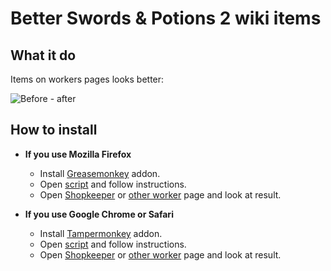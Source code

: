 # Better Swords & Potions 2 wiki items

## What it do
Items on workers pages looks better:

![Before - after](https://www.dropbox.com/s/lk2ynx764d7baqe/sp2-before-after.png?dl=1)

## How to install
* **If you use Mozilla Firefox**
  + Install [Greasemonkey](https://addons.mozilla.org/ru/firefox/addon/greasemonkey/) addon.
  + Open [script](https://github.com/ColdSpirit0/Better-Swords-and-Potions-2-wiki-items/raw/master/script.user.js) and follow instructions.
  + Open [Shopkeeper](http://www.edgebee.com/wiki/index.php?title=Shopkeeper) or [other worker](http://www.edgebee.com/wiki/index.php?title=Swords_%26_Potions_2#Workers) page and look at result.

* **If you use Google Chrome or Safari**
  + Install [Tampermonkey](https://tampermonkey.net/) addon.
  + Open [script](https://github.com/ColdSpirit0/Better-Swords-and-Potions-2-wiki-items/raw/master/script.user.js) and follow instructions.
  + Open [Shopkeeper](http://www.edgebee.com/wiki/index.php?title=Shopkeeper) or [other worker](http://www.edgebee.com/wiki/index.php?title=Swords_%26_Potions_2#Workers) page and look at result.
